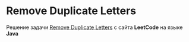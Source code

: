 # Remove Duplicate Letters
Решение задачи [Remove Duplicate Letters](https://leetcode.com/problems/remove-duplicate-letters) c сайта **LeetCode** на языке **Java**